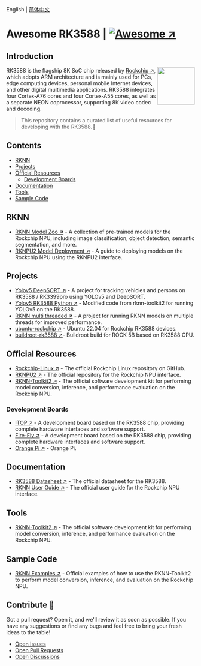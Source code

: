 English | [简体中文](README_CN.md)


# Awesome RK3588 | [![Awesome ↗](https://awesome.re/badge.svg)](https://awesome.re)


## Introduction

[<img src="https://www.rock-chips.com/templets/new_2014_9/images//logo.png" align="right" width="100">](https://www.rock-chips.com/)

RK3588 is the flagship 8K SoC chip released by [Rockchip ↗](https://www.rock-chips.com/a/en/), which adopts ARM architecture and is mainly used for PCs, edge computing devices, personal mobile Internet devices, and other digital multimedia applications. RK3588 integrates four Cortex-A76 cores and four Cortex-A55 cores, as well as a separate NEON coprocessor, supporting 8K video codec and decoding.

> This repository contains a curated list of useful resources for developing with the RK3588.:rocket:

## Contents

- [RKNN](#rknn)
- [Projects](#projects)
- [Official Resources](#official-resources)
  - [Development Boards](#development-boards)
- [Documentation](#documentation)
- [Tools](#tools)
- [Sample Code](#sample-code)

## RKNN

- [RKNN Model Zoo ↗](https://github.com/airockchip/rknn_model_zoo/tree/main) - A collection of pre-trained models for the Rockchip NPU, including image classification, object detection, semantic segmentation, and more.
- [RKNPU2 Model Deployment ↗](https://github.com/PaddlePaddle/FastDeploy/blob/develop/docs/en/faq/rknpu2/rknpu2.md) - A guide to deploying models on the Rockchip NPU using the RKNPU2 interface.

## Projects

- [Yolov5 DeepSORT ↗](https://github.com/Zhou-sx/yolov5_Deepsort_rknn) - A project for tracking vehicles and persons on RK3588 / RK3399pro using YOLOv5 and DeepSORT.
- [Yolov5 RK3588 Python ↗](https://github.com/cluangar/YOLOv5-RK3588-Python) - Modified code from rknn-toolkit2 for running YOLOv5 on the RK3588.
- [RKNN multi threaded ↗](https://github.com/leafqycc/rknn-multi-threaded) - A project for running RKNN models on multiple threads for improved performance.
- [ubuntu-rockchip ↗](https://github.com/Joshua-Riek/ubuntu-rockchip/tree/main) - Ubuntu 22.04 for Rockchip RK3588 devices.
- [buildroot-rk3588 ↗](https://github.com/Military-Vehicle-Detection/buildroot-rk3588)- Buildroot build for ROCK 5B based on RK3588 CPU.

## Official Resources

- [Rockchip-Linux ↗](https://github.com/rockchip-linux) - The official Rockchip Linux repository on GitHub.
- [RKNPU2 ↗](https://github.com/rockchip-linux/rknpu2) - The official repository for the Rockchip NPU interface.
- [RKNN-Toolkit2 ↗](https://github.com/rockchip-linux/rknn-toolkit2) - The official software development kit for performing model conversion, inference, and performance evaluation on the Rockchip NPU.

### Development Boards

- [ITOP ↗](http://www.topeetboard.com/sydymfl/Product/iTOP-3588.html) - A development board based on the RK3588 chip, providing complete hardware interfaces and software support.
- [Fire-Fly ↗](https://www.t-firefly.com/doc/download/164.html) - A development board based on the RK3588 chip, providing complete hardware interfaces and software support.
- [Orange Pi ↗](http://www.orangepi.cn/) - Orange Pi.

## Documentation

- [RK3588 Datasheet ↗](https://www.rock-chips.com/uploads/pdf/2022.8.26/191/RK3588%20Brief%20Datasheet.pdf) - The official datasheet for the RK3588.
- [RKNN User Guide ↗](https://github.com/rockchip-linux/rknn-toolkit2/tree/master/doc) - The official user guide for the Rockchip NPU interface.

## Tools

- [RKNN-Toolkit2 ↗](https://github.com/rockchip-linux/rknn-toolkit2) - The official software development kit for performing model conversion, inference, and performance evaluation on the Rockchip NPU.

## Sample Code

- [RKNN Examples ↗](https://github.com/rockchip-linux/rknn-toolkit2/tree/master/examples) - Official examples of how to use the RKNN-Toolkit2 to perform model conversion, inference, and evaluation on the Rockchip NPU.

## Contribute 🤝

Got a pull request? Open it, and we'll review it as soon as possible. If you have any suggestions or find any bugs and feel free to bring your fresh ideas to the table!

- [Open Issues](https://github.com/choushunn/awesome-RK3588/issues)
- [Open Pull Requests](https://github.com/choushunn/awesome-RK3588/pulls)
- [Open Discussions](https://github.com/choushunn/awesome-RK3588/discussions)

